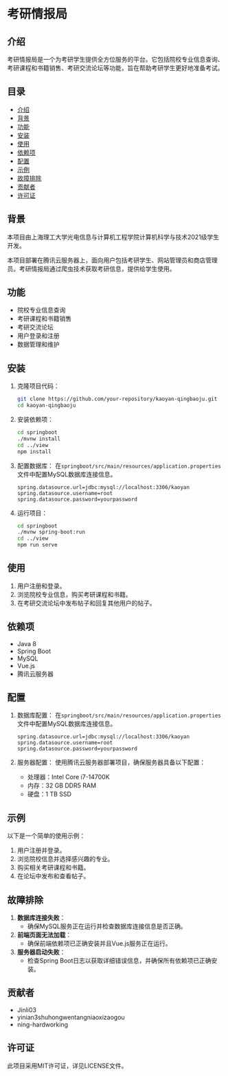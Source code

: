 # 考研情报局

## 介绍
考研情报局是一个为考研学生提供全方位服务的平台。它包括院校专业信息查询、考研课程和书籍销售、考研交流论坛等功能，旨在帮助考研学生更好地准备考试。

## 目录
- [介绍](#介绍)
- [背景](#背景)
- [功能](#功能)
- [安装](#安装)
- [使用](#使用)
- [依赖项](#依赖项)
- [配置](#配置)
- [示例](#示例)
- [故障排除](#故障排除)
- [贡献者](#贡献者)
- [许可证](#许可证)

## 背景
本项目由上海理工大学光电信息与计算机工程学院计算机科学与技术2021级学生开发。

本项目部署在腾讯云服务器上，面向用户包括考研学生、网站管理员和商店管理员。考研情报局通过爬虫技术获取考研信息，提供给学生使用。

## 功能
- 院校专业信息查询
- 考研课程和书籍销售
- 考研交流论坛
- 用户登录和注册
- 数据管理和维护

## 安装
1. 克隆项目代码：
    ```bash
    git clone https://github.com/your-repository/kaoyan-qingbaoju.git
    cd kaoyan-qingbaoju
    ```
2. 安装依赖项：
    ```bash
    cd springboot
    ./mvnw install
    cd ../view
    npm install
    ```
3. 配置数据库：
   在`springboot/src/main/resources/application.properties`文件中配置MySQL数据库连接信息。
    ```properties
    spring.datasource.url=jdbc:mysql://localhost:3306/kaoyan
    spring.datasource.username=root
    spring.datasource.password=yourpassword
    ```

4. 运行项目：
    ```bash
    cd springboot
    ./mvnw spring-boot:run
    cd ../view
    npm run serve
    ```

## 使用
1. 用户注册和登录。
2. 浏览院校专业信息，购买考研课程和书籍。
3. 在考研交流论坛中发布帖子和回复其他用户的帖子。

## 依赖项
- Java 8
- Spring Boot
- MySQL
- Vue.js
- 腾讯云服务器

## 配置
1. 数据库配置：
   在`springboot/src/main/resources/application.properties`文件中配置MySQL数据库连接信息。
    ```properties
    spring.datasource.url=jdbc:mysql://localhost:3306/kaoyan
    spring.datasource.username=root
    spring.datasource.password=yourpassword
    ```

2. 服务器配置：
   使用腾讯云服务器部署项目，确保服务器具备以下配置：
    - 处理器：Intel Core i7-14700K
    - 内存：32 GB DDR5 RAM
    - 硬盘：1 TB SSD

## 示例
以下是一个简单的使用示例：
1. 用户注册并登录。
2. 浏览院校信息并选择感兴趣的专业。
3. 购买相关考研课程和书籍。
4. 在论坛中发布和查看帖子。

## 故障排除
1. **数据库连接失败**：
    - 确保MySQL服务正在运行并检查数据库连接信息是否正确。
2. **前端页面无法加载**：
    - 确保前端依赖项已正确安装并且Vue.js服务正在运行。
3. **服务器启动失败**：
    - 检查Spring Boot日志以获取详细错误信息，并确保所有依赖项已正确安装。

## 贡献者
- Jinli03
- yinian3shuhongwentangniaoxizaogou
- ning-hardworking


## 许可证
此项目采用MIT许可证，详见LICENSE文件。
